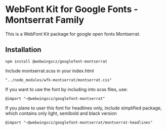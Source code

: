 # WebFont Kit for Google Fonts - Montserrat Family
This is a WebFont Kit package for google open fonts Montserrat. 


## Installation  
  
```
npm install @webwingscz/googlefont-montserrat
```
  
Include montserrat.scss in your index.html  
  
```
"../node_modules/wfk-montserrat/montserrat.css"
```

  
If you want to use the font by including into scss files, use:  
  
```
@import "~@webwingscz/googlefont-montserrat"
```


If you plane to user this font for headlines only, include simplified package, which contains only light, semibold and black version   
  
```
@import "~@webwingscz/googlefont-montserrat/montserrat-headlines"
```
  